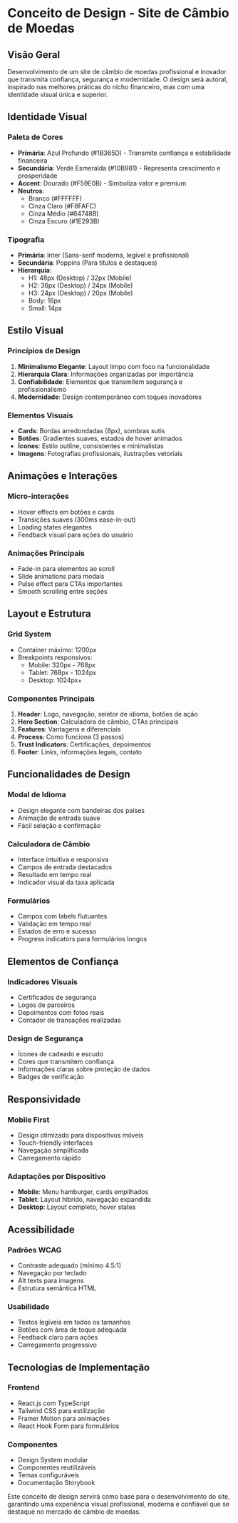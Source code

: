 # Conceito de Design - Site de Câmbio de Moedas

## Visão Geral
Desenvolvimento de um site de câmbio de moedas profissional e inovador que transmita confiança, segurança e modernidade. O design será autoral, inspirado nas melhores práticas do nicho financeiro, mas com uma identidade visual única e superior.

## Identidade Visual

### Paleta de Cores
- **Primária**: Azul Profundo (#1B365D) - Transmite confiança e estabilidade financeira
- **Secundária**: Verde Esmeralda (#10B981) - Representa crescimento e prosperidade
- **Accent**: Dourado (#F59E0B) - Simboliza valor e premium
- **Neutros**: 
  - Branco (#FFFFFF)
  - Cinza Claro (#F8FAFC)
  - Cinza Médio (#64748B)
  - Cinza Escuro (#1E293B)

### Tipografia
- **Primária**: Inter (Sans-serif moderna, legível e profissional)
- **Secundária**: Poppins (Para títulos e destaques)
- **Hierarquia**:
  - H1: 48px (Desktop) / 32px (Mobile)
  - H2: 36px (Desktop) / 24px (Mobile)
  - H3: 24px (Desktop) / 20px (Mobile)
  - Body: 16px
  - Small: 14px

## Estilo Visual

### Princípios de Design
1. **Minimalismo Elegante**: Layout limpo com foco na funcionalidade
2. **Hierarquia Clara**: Informações organizadas por importância
3. **Confiabilidade**: Elementos que transmitem segurança e profissionalismo
4. **Modernidade**: Design contemporâneo com toques inovadores

### Elementos Visuais
- **Cards**: Bordas arredondadas (8px), sombras sutis
- **Botões**: Gradientes suaves, estados de hover animados
- **Ícones**: Estilo outline, consistentes e minimalistas
- **Imagens**: Fotografias profissionais, ilustrações vetoriais

## Animações e Interações

### Micro-interações
- Hover effects em botões e cards
- Transições suaves (300ms ease-in-out)
- Loading states elegantes
- Feedback visual para ações do usuário

### Animações Principais
- Fade-in para elementos ao scroll
- Slide animations para modais
- Pulse effect para CTAs importantes
- Smooth scrolling entre seções

## Layout e Estrutura

### Grid System
- Container máximo: 1200px
- Breakpoints responsivos:
  - Mobile: 320px - 768px
  - Tablet: 768px - 1024px
  - Desktop: 1024px+

### Componentes Principais
1. **Header**: Logo, navegação, seletor de idioma, botões de ação
2. **Hero Section**: Calculadora de câmbio, CTAs principais
3. **Features**: Vantagens e diferenciais
4. **Process**: Como funciona (3 passos)
5. **Trust Indicators**: Certificações, depoimentos
6. **Footer**: Links, informações legais, contato

## Funcionalidades de Design

### Modal de Idioma
- Design elegante com bandeiras dos países
- Animação de entrada suave
- Fácil seleção e confirmação

### Calculadora de Câmbio
- Interface intuitiva e responsiva
- Campos de entrada destacados
- Resultado em tempo real
- Indicador visual da taxa aplicada

### Formulários
- Campos com labels flutuantes
- Validação em tempo real
- Estados de erro e sucesso
- Progress indicators para formulários longos

## Elementos de Confiança

### Indicadores Visuais
- Certificados de segurança
- Logos de parceiros
- Depoimentos com fotos reais
- Contador de transações realizadas

### Design de Segurança
- Ícones de cadeado e escudo
- Cores que transmitem confiança
- Informações claras sobre proteção de dados
- Badges de verificação

## Responsividade

### Mobile First
- Design otimizado para dispositivos móveis
- Touch-friendly interfaces
- Navegação simplificada
- Carregamento rápido

### Adaptações por Dispositivo
- **Mobile**: Menu hamburger, cards empilhados
- **Tablet**: Layout híbrido, navegação expandida
- **Desktop**: Layout completo, hover states

## Acessibilidade

### Padrões WCAG
- Contraste adequado (mínimo 4.5:1)
- Navegação por teclado
- Alt texts para imagens
- Estrutura semântica HTML

### Usabilidade
- Textos legíveis em todos os tamanhos
- Botões com área de toque adequada
- Feedback claro para ações
- Carregamento progressivo

## Tecnologias de Implementação

### Frontend
- React.js com TypeScript
- Tailwind CSS para estilização
- Framer Motion para animações
- React Hook Form para formulários

### Componentes
- Design System modular
- Componentes reutilizáveis
- Temas configuráveis
- Documentação Storybook

Este conceito de design servirá como base para o desenvolvimento do site, garantindo uma experiência visual profissional, moderna e confiável que se destaque no mercado de câmbio de moedas.

